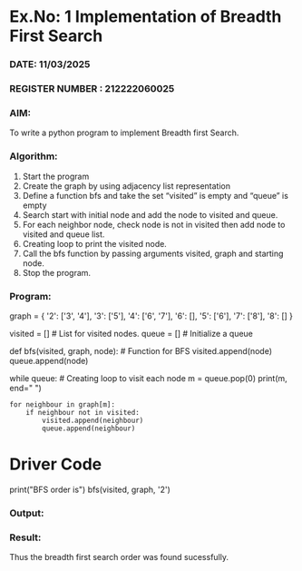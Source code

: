 # Ex.No: 1  Implementation of Breadth First Search 
### DATE: 11/03/2025                                                                           
### REGISTER NUMBER : 212222060025
### AIM: 
To write a python program to implement Breadth first Search. 
### Algorithm:
1. Start the program
2. Create the graph by using adjacency list representation
3. Define a function bfs and take the set “visited” is empty and “queue” is empty
4. Search start with initial node and add the node to visited and queue.
5. For each neighbor node, check node is not in visited then add node to visited and queue list.
6.  Creating loop to print the visited node.
7.   Call the bfs function by passing arguments visited, graph and starting node.
8.   Stop the program.
### Program:
graph = {
  '2': ['3', '4'],
  '3': ['5'],
  '4': ['6', '7'],
  '6': [],
  '5': ['6'],
   '7': ['8'],
  '8': []
}

visited = []  # List for visited nodes.
queue = []    # Initialize a queue

def bfs(visited, graph, node):  # Function for BFS
visited.append(node)
queue.append(node)

while queue:  # Creating loop to visit each node
    m = queue.pop(0)
    print(m, end=" ")

    for neighbour in graph[m]:
        if neighbour not in visited:
            visited.append(neighbour)
            queue.append(neighbour)

# Driver Code
print("BFS order is")
bfs(visited, graph, '2')











### Output:



### Result:
Thus the breadth first search order was found sucessfully.
